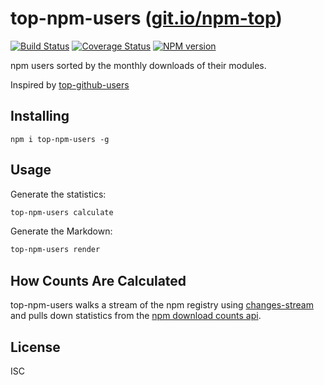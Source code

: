 # top-npm-users ([git.io/npm-top](http://git.io/npm-top))

[![Build Status](https://travis-ci.org/bcoe/top-npm-users.svg)](https://travis-ci.org/bcoe/top-npm-users)
[![Coverage Status](https://coveralls.io/repos/bcoe/top-npm-users/badge.svg?branch=master)](https://coveralls.io/r/bcoe/top-npm-users?branch=master)
[![NPM version](https://img.shields.io/npm/v/top-npm-users.svg)](https://www.npmjs.com/top-npm-users)

npm users sorted by the monthly downloads of their modules.

Inspired by [top-github-users](https://github.com/paulmillr/top-github-users)

## Installing

```
npm i top-npm-users -g
```

## Usage

Generate the statistics:

```sh
top-npm-users calculate
```

Generate the Markdown:

```sh
top-npm-users render
```

## How Counts Are Calculated

top-npm-users walks a stream of the npm registry using [changes-stream](https://www.npmjs.com/package/changes-stream) and pulls down statistics
from the [npm download counts api](https://github.com/npm/download-counts).

## License

ISC

